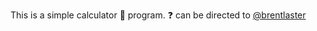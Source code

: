 This is a simple calculator :abacus: program. :question: can be directed to [@brentlaster](https://github.com/brentlaster) 
